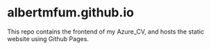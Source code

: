 # albertmfum.github.io

This repo contains the frontend of my Azure_CV, and hosts the static website using Github Pages.
